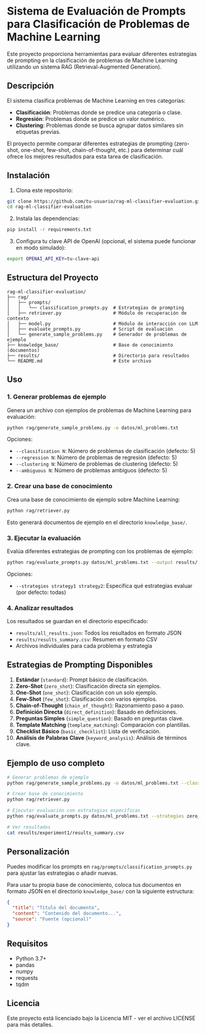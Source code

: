 # Sistema de Evaluación de Prompts para Clasificación de Problemas de Machine Learning

Este proyecto proporciona herramientas para evaluar diferentes estrategias de prompting en la clasificación de problemas de Machine Learning utilizando un sistema RAG (Retrieval-Augmented Generation).

## Descripción

El sistema clasifica problemas de Machine Learning en tres categorías:
- **Clasificación**: Problemas donde se predice una categoría o clase.
- **Regresión**: Problemas donde se predice un valor numérico.
- **Clustering**: Problemas donde se busca agrupar datos similares sin etiquetas previas.

El proyecto permite comparar diferentes estrategias de prompting (zero-shot, one-shot, few-shot, chain-of-thought, etc.) para determinar cuál ofrece los mejores resultados para esta tarea de clasificación.

## Instalación

1. Clona este repositorio:
```bash
git clone https://github.com/tu-usuario/rag-ml-classifier-evaluation.git
cd rag-ml-classifier-evaluation
```

2. Instala las dependencias:
```bash
pip install -r requirements.txt
```

3. Configura tu clave API de OpenAI (opcional, el sistema puede funcionar en modo simulado):
```bash
export OPENAI_API_KEY=tu-clave-api
```

## Estructura del Proyecto

```
rag-ml-classifier-evaluation/
├── rag/
│   ├── prompts/
│   │   └── classification_prompts.py  # Estrategias de prompting
│   ├── retriever.py                   # Módulo de recuperación de contexto
│   ├── model.py                       # Módulo de interacción con LLM
│   ├── evaluate_prompts.py            # Script de evaluación
│   └── generate_sample_problems.py    # Generador de problemas de ejemplo
├── knowledge_base/                    # Base de conocimiento (documentos)
├── results/                           # Directorio para resultados
└── README.md                          # Este archivo
```

## Uso

### 1. Generar problemas de ejemplo

Genera un archivo con ejemplos de problemas de Machine Learning para evaluación:

```bash
python rag/generate_sample_problems.py -o datos/ml_problems.txt
```

Opciones:
- `--classification N`: Número de problemas de clasificación (defecto: 5)
- `--regression N`: Número de problemas de regresión (defecto: 5)
- `--clustering N`: Número de problemas de clustering (defecto: 5)
- `--ambiguous N`: Número de problemas ambiguos (defecto: 5)

### 2. Crear una base de conocimiento

Crea una base de conocimiento de ejemplo sobre Machine Learning:

```bash
python rag/retriever.py
```

Esto generará documentos de ejemplo en el directorio `knowledge_base/`.

### 3. Ejecutar la evaluación

Evalúa diferentes estrategias de prompting con los problemas de ejemplo:

```bash
python rag/evaluate_prompts.py datos/ml_problems.txt --output results/
```

Opciones:
- `--strategies strategy1 strategy2`: Especifica qué estrategias evaluar (por defecto: todas)

### 4. Analizar resultados

Los resultados se guardan en el directorio especificado:
- `results/all_results.json`: Todos los resultados en formato JSON
- `results/results_summary.csv`: Resumen en formato CSV
- Archivos individuales para cada problema y estrategia

## Estrategias de Prompting Disponibles

1. **Estándar** (`standard`): Prompt básico de clasificación.
2. **Zero-Shot** (`zero_shot`): Clasificación directa sin ejemplos.
3. **One-Shot** (`one_shot`): Clasificación con un solo ejemplo.
4. **Few-Shot** (`few_shot`): Clasificación con varios ejemplos.
5. **Chain-of-Thought** (`chain_of_thought`): Razonamiento paso a paso.
6. **Definición Directa** (`direct_definition`): Basado en definiciones.
7. **Preguntas Simples** (`simple_question`): Basado en preguntas clave.
8. **Template Matching** (`template_matching`): Comparación con plantillas.
9. **Checklist Básico** (`basic_checklist`): Lista de verificación.
10. **Análisis de Palabras Clave** (`keyword_analysis`): Análisis de términos clave.

## Ejemplo de uso completo

```bash
# Generar problemas de ejemplo
python rag/generate_sample_problems.py -o datos/ml_problems.txt --classification 3 --regression 3 --clustering 3

# Crear base de conocimiento
python rag/retriever.py

# Ejecutar evaluación con estrategias específicas
python rag/evaluate_prompts.py datos/ml_problems.txt --strategies zero_shot one_shot few_shot chain_of_thought --output results/experiment1/

# Ver resultados
cat results/experiment1/results_summary.csv
```

## Personalización

Puedes modificar los prompts en `rag/prompts/classification_prompts.py` para ajustar las estrategias o añadir nuevas.

Para usar tu propia base de conocimiento, coloca tus documentos en formato JSON en el directorio `knowledge_base/` con la siguiente estructura:

```json
{
  "title": "Título del documento",
  "content": "Contenido del documento...",
  "source": "Fuente (opcional)"
}
```

## Requisitos

- Python 3.7+
- pandas
- numpy
- requests
- tqdm

## Licencia

Este proyecto está licenciado bajo la Licencia MIT - ver el archivo LICENSE para más detalles.

